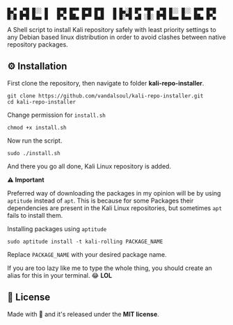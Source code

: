 
```
█▄▀ ▄▀█ █░░ █   █▀█ █▀▀ █▀█ █▀█   █ █▄░█ █▀ ▀█▀ ▄▀█ █░░ █░░ █▀▀ █▀█
█░█ █▀█ █▄▄ █   █▀▄ ██▄ █▀▀ █▄█   █ █░▀█ ▄█ ░█░ █▀█ █▄▄ █▄▄ ██▄ █▀▄
```

A Shell script to install Kali repository safely with least priority settings to any Debian based linux distribution in order to avoid clashes between native repository packages.

## ⚙️ Installation

First clone the repository, then navigate to folder **kali-repo-installer**.
```
git clone https://github.com/vandalsoul/kali-repo-installer.git
cd kali-repo-installer
```
Change permission for `install.sh`
```
chmod +x install.sh
```
Now run the script.
```
sudo ./install.sh
```
And there you go all done, Kali Linux repository is added.

**⚠️ Important**

Preferred way of downloading the packages in my opinion will be by using `aptitude` instead of `apt`.
This is because for some Packages their dependencies are present in the Kali Linux repositories, but sometimes `apt` fails to install them.

Installing packages using `aptitude`
```
sudo aptitude install -t kali-rolling PACKAGE_NAME
```
Replace `PACKAGE_NAME` with your desired package name.

If you are too lazy like me to type the whole thing, you should create an alias for this in your terminal. 😂 **LOL**

## 📝 License
Made with 💖 and it's released under the **MIT license**.
